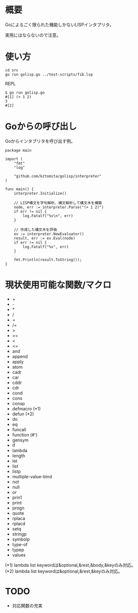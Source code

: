 
# 概要

Goによるごく限られた機能しかないLISPインタプリタ。

実用にはならないので注意。

# 使い方

    cd src
    go run golisp.go ../test-scripts/fib.lsp


REPL

    $ go run golisp.go 
    #[1] (+ 1 2)
    3
    #[2] 

# Goからの呼び出し

Goからインタプリタを呼び出す例。

```
package main

import (
	"fmt"
	"log"

	"github.com/kztomita/golisp/interpreter"
)

func main() {
	interpreter.Initialize()

	// LISP構文を字句解析、構文解析して構文木を構築
	node, err := interpreter.Parse("(+ 1 2)")
	if err != nil {
		log.Fatalf("%v\n", err)
	}

	// 作成した構文木を評価
	ev := interpreter.NewEvaluator()
	result, err := ev.Eval(node)
	if err != nil {
		log.Fatalf("%v", err)
	}

	fmt.Println(result.ToString());
}
```

# 現状使用可能な関数/マクロ

- \+
- \-
- \*
- \/
- =
- \/=
- &gt;
- &gt;=
- &lt;
- &lt;=
- and
- append
- apply
- atom
- cadr
- car
- cddr
- cdr
- cond
- cons
- consp
- defmacro (*1)
- defun (*2)
- do
- eq
- funcall
- function (#')
- gensym
- if
- lambda
- length
- let
- list
- listp
- multiple-value-bind
- not
- null
- or
- prin1
- print
- progn
- quote
- rplaca
- rplacd
- setq
- stringp
- symbolp
- type-of
- typep
- values

(*1) lambda list keywordは&optional,&rest,&body,&keyのみ対応。<br />
(*2) lambda list keywordは&optional,&rest,&keyのみ対応。

# TODO

- 対応関数の充実
